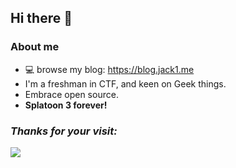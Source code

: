 ## Hi there 👋

<!--
**jackeyzzz12138/jackeyzzz12138** is a ✨ _special_ ✨ repository because its `README.md` (this file) appears on your GitHub profile.

Here are some ideas to get you started:

- 🔭 I’m currently working on ...
- 🌱 I’m currently learning ...
- 👯 I’m looking to collaborate on ...
- 🤔 I’m looking for help with ...
- 💬 Ask me about ...
- 📫 How to reach me: ...
- 😄 Pronouns: ...
- ⚡ Fun fact: ...
-->
<!--
<img src='src/splatoon.jpg' width=50% height=50% alt="Splatton pic, and It's from the pixiv.">
-->

### About me
- 💻 browse my blog: https://blog.jack1.me
- I'm a freshman in CTF, and keen on Geek things.
- Embrace open source.
- **Splatoon 3 forever!**

### *Thanks for your visit:*  
![](https://moe-counter.glitch.me/get/@:jackeyzzz12138?theme=asoul)

